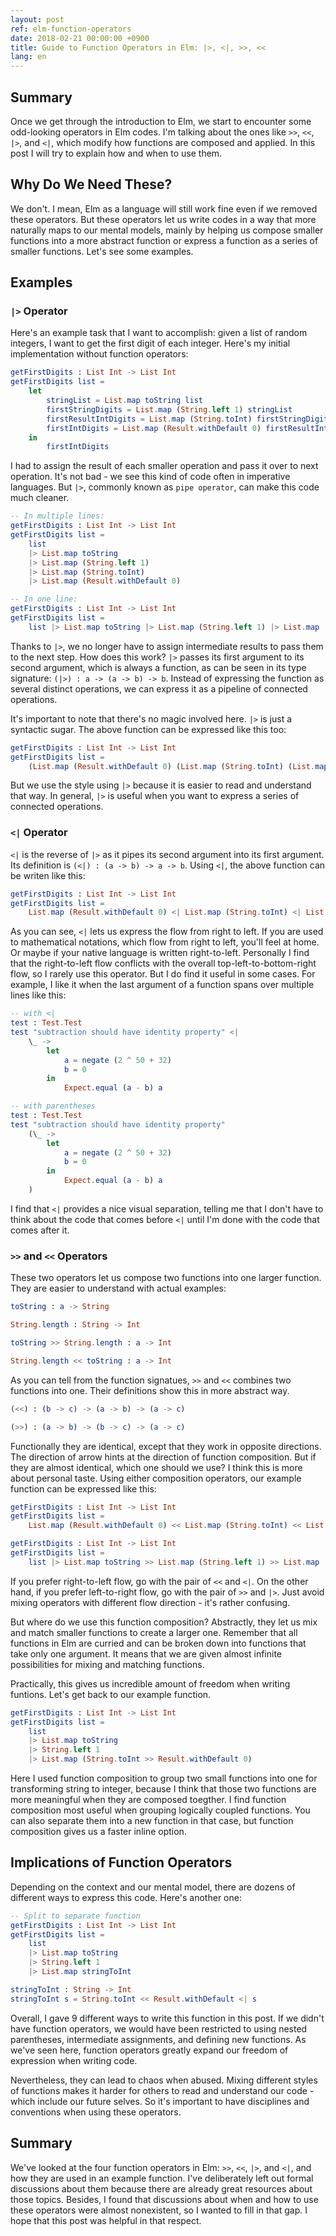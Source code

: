 ```yaml
---
layout: post
ref: elm-function-operators
date: 2018-02-21 00:00:00 +0900
title: Guide to Function Operators in Elm: |>, <|, >>, <<
lang: en
---
```


## Summary

Once we get through the introduction to Elm, we start to encounter some odd-looking operators in Elm
codes. I'm talking about the ones like `>>`, `<<`, `|>`, and `<|`, which modify how functions are
composed and applied. In this post I will try to explain how and when to use them.

## Why Do We Need These?

We don't. I mean, Elm as a language will still work fine even if we removed these operators. But
these operators let us write codes in a way that more naturally maps to our mental models, mainly by
helping us compose smaller functions into a more abstract function or express a function as a series
of smaller functions. Let's see some examples.

## Examples

### `|>` Operator

Here's an example task that I want to accomplish: given a list of random integers, I want to get the
first digit of each integer. Here's my initial implementation without function operators:

```elm
getFirstDigits : List Int -> List Int
getFirstDigits list =
    let
        stringList = List.map toString list
        firstStringDigits = List.map (String.left 1) stringList
        firstResultIntDigits = List.map (String.toInt) firstStringDigits
        firstIntDigits = List.map (Result.withDefault 0) firstResultIntDigits
    in
        firstIntDigits
```

I had to assign the result of each smaller operation and pass it over to next operation. It's not
bad - we see this kind of code often in imperative languages. But `|>`, commonly known as `pipe
operator`, can make this code much cleaner.

```elm
-- In multiple lines:
getFirstDigits : List Int -> List Int
getFirstDigits list =
    list
    |> List.map toString
    |> List.map (String.left 1)
    |> List.map (String.toInt)
    |> List.map (Result.withDefault 0)

-- In one line:
getFirstDigits : List Int -> List Int
getFirstDigits list =
    list |> List.map toString |> List.map (String.left 1) |> List.map (String.toInt) |> List.map (Result.withDefault 0)
```

Thanks to `|>`, we no longer have to assign intermediate results to pass them to the next step. How
does this work? `|>` passes its first argument to its second argument, which is always a function,
as can be seen in its type signature: `(|>) : a -> (a -> b) -> b`. Instead of expressing the
function as several distinct operations, we can express it as a pipeline of connected operations.

It's important to note that there's no magic involved here. `|>` is just a syntactic sugar. The
above function can be expressed like this too:

```elm
getFirstDigits : List Int -> List Int
getFirstDigits list =
    (List.map (Result.withDefault 0) (List.map (String.toInt) (List.map (String.left 1) (List.map toString list))))
```

But we use the style using `|>` because it is easier to read and understand that way. In general,
`|>` is useful when you want to express a series of connected operations.

### `<|` Operator

`<|` is the reverse of `|>` as it pipes its second argument into its first argument. Its definition
is `(<|) : (a -> b) -> a -> b`. Using `<|`, the above function can be writen like this:

```elm
getFirstDigits : List Int -> List Int
getFirstDigits list =
    List.map (Result.withDefault 0) <| List.map (String.toInt) <| List.map (String.left 1) <| List.map toString <| list
```

As you can see, `<|` lets us express the flow from right to left. If you are used to mathematical
notations, which flow from right to left, you'll feel at home. Or maybe if your native language is
written right-to-left. Personally I find that the right-to-left flow conflicts with the
overall top-left-to-bottom-right flow, so I rarely use this operator. But I do find it useful in
some cases. For example, I like it when the last argument of a function spans over multiple lines
like this:

```elm
-- with <|
test : Test.Test
test "subtraction should have identity property" <|
    \_ ->
        let
            a = negate (2 ^ 50 + 32)
            b = 0
        in
            Expect.equal (a - b) a

-- with parentheses
test : Test.Test
test "subtraction should have identity property"
    (\_ ->
        let
            a = negate (2 ^ 50 + 32)
            b = 0
        in
            Expect.equal (a - b) a
    )
```

I find that `<|` provides a nice visual separation, telling me that I don't have to think about the
code that comes before `<|` until I'm done with the code that comes after it.

### `>>` and `<<` Operators

These two operators let us compose two functions into one larger function. They are easier to
understand with actual examples:

```elm
toString : a -> String

String.length : String -> Int

toString >> String.length : a -> Int

String.length << toString : a -> Int
```

As you can tell from the function signatues, `>>` and `<<` combines two functions into one. Their
definitions show this in more abstract way.

```elm
(<<) : (b -> c) -> (a -> b) -> (a -> c)

(>>) : (a -> b) -> (b -> c) -> (a -> c)
```

Functionally they are identical, except that they work in opposite directions. The direction of
arrow hints at the direction of function composition. But if they are almost identical, which one
should we use? I think this is more about personal taste. Using either composition operators, our
example function can be expressed like this:

```elm
getFirstDigits : List Int -> List Int
getFirstDigits list =
    List.map (Result.withDefault 0) << List.map (String.toInt) << List.map (String.left 1) << List.map toString <| list

getFirstDigits : List Int -> List Int
getFirstDigits list =
    list |> List.map toString >> List.map (String.left 1) >> List.map (String.toInt) >> List.map (Result.withDefault 0)
```

If you prefer right-to-left flow, go with the pair of `<<` and `<|`. On the other hand, if you
prefer left-to-right flow, go with the pair of `>>` and `|>`. Just avoid mixing operators with
different flow direction - it's rather confusing.

But where do we use this function composition? Abstractly, they let us mix and match smaller
functions to create a larger one. Remember that all functions in Elm are curried and can be broken
down into functions that take only one argument. It means that we are given almost infinite
possibilities for mixing and matching functions.

Practically, this gives us incredible amount of freedom when writing funtions. Let's get back to our
example function.

```elm
getFirstDigits : List Int -> List Int
getFirstDigits list =
    list
    |> List.map toString
    |> String.left 1
    |> List.map (String.toInt >> Result.withDefault 0)
```

Here I used function composition to group two small functions into one for transforming string to
integer, because I think that those two functions are more meaningful when they are composed
toegther. I find function composition most useful when grouping logically coupled functions. You can
also separate them into a new function in that case, but function composition gives us a faster
inline option.

## Implications of Function Operators

Depending on the context and our mental model, there are dozens of different ways to express this code. Here's another one:

```elm
-- Split to separate function
getFirstDigits : List Int -> List Int
getFirstDigits list =
    list
    |> List.map toString
    |> String.left 1
    |> List.map stringToInt

stringToInt : String -> Int
stringToInt s = String.toInt << Result.withDefault <| s
```

Overall, I gave 9 different ways to write this function in this post. If we didn't have function
operators, we would have been restricted to using nested parentheses, intermediate assignments, and
defining new functions. As we've seen here, function operators greatly expand our freedom of
expression when writing code.

Nevertheless, they can lead to chaos when abused. Mixing different styles of functions makes it
harder for others to read and understand our code - which include our future selves. So it's
important to have disciplines and conventions when using these operators.

## Summary

We've looked at the four function operators in Elm: `>>`, `<<`, `|>`, and `<|`, and how they are
used in an example function. I've deliberately left out formal discussions about them because there
are already great resources about those topics. Besides, I found that discussions about when and how
to use these operators were almost nonexistent, so I wanted to fill in that gap. I hope that this
post was helpful in that respect.
